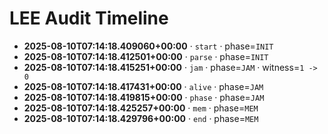 # LEE Audit Timeline

- **2025-08-10T07:14:18.409060+00:00** · `start` · phase=`INIT`
- **2025-08-10T07:14:18.412501+00:00** · `parse` · phase=`INIT`
- **2025-08-10T07:14:18.415251+00:00** · `jam` · phase=`JAM` · witness=`1 -> 0`
- **2025-08-10T07:14:18.417431+00:00** · `alive` · phase=`JAM`
- **2025-08-10T07:14:18.419815+00:00** · `phase` · phase=`JAM`
- **2025-08-10T07:14:18.425257+00:00** · `mem` · phase=`MEM`
- **2025-08-10T07:14:18.429796+00:00** · `end` · phase=`MEM`
